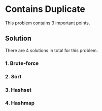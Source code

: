 # Contains Duplicate

This problem contains 3 important points.

## Solution

There are 4 solutions in total for this problem.

### 1. Brute-force

### 2. Sort

### 3. Hashset

### 4. Hashmap
